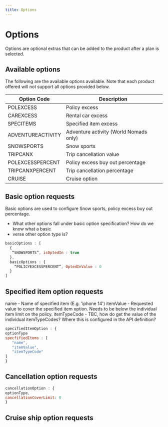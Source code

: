 ```yaml
---
title: Options
---
```


# Options

Options are optional extras that can be added to the product after a plan is selected.

## Available options

The following are the available options available. Note that each product offered will not support all options provided below.

| Option Code | Description |
| ----------- | ----------- | 
| POLEXCESS   | Policy excess |
| CAREXCESS   | Rental car excess |
| SPECITEMS | Specified item excess |
| ADVENTUREACTIVITY | Adventure activity (World Nomads only) |
| SNOWSPORTS | Snow sports |
| TRIPCANX | Trip cancellation value |
| POLEXCESSPERCENT | Policy excess buy out percentage |
| TRIPCANXPERCENT | Trip cancellation percentage |
| CRUISE | Cruise option |

## Basic option requests

Basic options are used to configure Snow sports, policy excess buy out percentage.

  - What other options fall under basic option specification? How do we know what a basic
  - verse other option type is?

```javascript
basicOptions : [
  {
   “SNOWSPORTS”, isOptedIn : true
  },
  basicOptions : {
    “POLICYEXCESSPERCENT”, OptedInValue : 0
  }
]
```

## Specified item option requests

name - Name of specified item (E.g. 'iphone 14')
itemValue - Requested value to cover the specified item option. Needs to be below the individual item limit on the policy.
itemTypeCode - TBC, how do get the value of the individual itemTypeCodes? Where this is configured in the API definition?

```javascript
specifiedItemOption : {
optionType
specfifiedItems : [
   "name", 
   "itemValue",
   "itemTypeCode"
]
}
```

## Cancellation option requests

```javascript
cancellationOption : {
optionType,
cancellationCoverLimit: 0
}
```

## Cruise ship option requests

